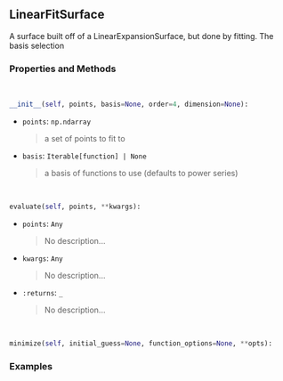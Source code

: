 ## <a id="McUtils.McUtils.Zachary.Surfaces.BaseSurface.LinearFitSurface">LinearFitSurface</a>
A surface built off of a LinearExpansionSurface, but done by fitting.
The basis selection

### Properties and Methods
<a id="McUtils.McUtils.Zachary.Surfaces.BaseSurface.LinearFitSurface.__init__" class="docs-object-method">&nbsp;</a>
```python
__init__(self, points, basis=None, order=4, dimension=None): 
```

- `points`: `np.ndarray`
    >a set of points to fit to
- `basis`: `Iterable[function] | None`
    >a basis of functions to use (defaults to power series)

<a id="McUtils.McUtils.Zachary.Surfaces.BaseSurface.LinearFitSurface.evaluate" class="docs-object-method">&nbsp;</a>
```python
evaluate(self, points, **kwargs): 
```

- `points`: `Any`
    >No description...
- `kwargs`: `Any`
    >No description...
- `:returns`: `_`
    >No description...

<a id="McUtils.McUtils.Zachary.Surfaces.BaseSurface.LinearFitSurface.minimize" class="docs-object-method">&nbsp;</a>
```python
minimize(self, initial_guess=None, function_options=None, **opts): 
```

### Examples


